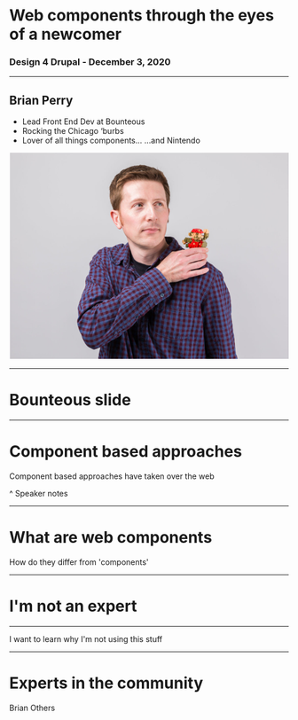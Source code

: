 # Web components through the eyes of a newcomer
### Design 4 Drupal - December 3, 2020

---

## Brian Perry
* Lead Front End Dev at Bounteous
* Rocking the Chicago ‘burbs
* Lover of all things components... …and Nintendo

![Right](images/Picture1.png)

---

# Bounteous slide

---

# Component based approaches

Component based approaches have taken over the web

^ Speaker notes

---

# What are web components

How do they differ from 'components'

---

# I'm not an expert

---

I want to learn why I'm not using this stuff

---

# Experts in the community

Brian
Others

